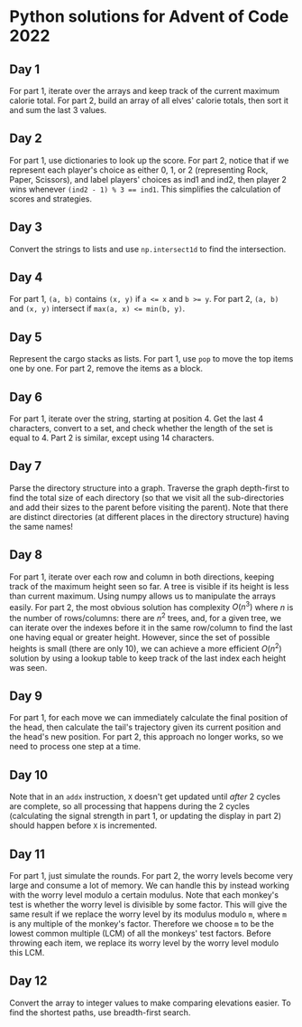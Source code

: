 # Python solutions for Advent of Code 2022

## Day 1
For part 1, iterate over the arrays and keep track of the current maximum calorie total. For part 2, build an array
of all elves' calorie totals, then sort it and sum the last 3 values.

## Day 2
For part 1, use dictionaries to look up the score. For part 2, notice that if we represent each player's choice as
either 0, 1, or 2 (representing Rock, Paper, Scissors), and label players' choices as ind1 and ind2, then player 2 wins
whenever `(ind2 - 1) % 3 == ind1`. This simplifies the calculation of scores and strategies.

## Day 3
Convert the strings to lists and use `np.intersect1d` to find the intersection.

## Day 4
For part 1, `(a, b)` contains `(x, y)` if `a <= x` and `b >= y`. For part 2, 
`(a, b)` and `(x, y)` intersect if `max(a, x) <= min(b, y)`.

## Day 5
Represent the cargo stacks as lists. For part 1, use `pop` to move the top items one by one. For part 2, 
remove the items as a block.

## Day 6
For part 1, iterate over the string, starting at position 4. Get the last 4 characters, convert to a set, and check
whether the length of the set is equal to 4. Part 2 is similar, except using 14 characters.

## Day 7
Parse the directory structure into a graph. Traverse the graph depth-first to find the total size of each directory (so that
we visit all the sub-directories and add their sizes to the parent before visiting the parent). 
Note that there are distinct directories (at different places in the directory structure) having the same names!

## Day 8
For part 1, iterate over each row and column in both directions, keeping track of the maximum height seen so far. A 
tree is visible if its height is less than current maximum. Using numpy allows us to manipulate the arrays easily.
For part 2, the most obvious solution has complexity $O(n^3)$ where
$n$ is the number of rows/columns: there are $n^2$ trees, and, for a given tree, we can iterate over the indexes before 
it in the same row/column to find the 
last one having equal or greater height. However, since the set of possible heights is small (there are only 10), we can 
achieve a more efficient $O(n^2)$ solution by using a lookup table to keep track of the last index each height was seen.

## Day 9
For part 1, for each move we can immediately calculate the final position of the head, then calculate the tail's 
trajectory given its current position and the head's new position. For part 2, this approach no longer works, so we need 
to process one step at a time.

## Day 10
Note that in an `addx` instruction, `X` doesn't get updated until _after_ 2 cycles
are complete, so all processing that happens during the 2 cycles (calculating the signal strength in part 1, or 
updating the display in part 2) should happen before `X` is incremented.

## Day 11
For part 1, just simulate the rounds. For part 2, the worry levels become very large and consume a lot of memory. 
We can handle this by instead working with the worry level modulo a certain modulus. 
Note that each monkey's test is whether the worry level is divisible 
by some factor. This will give the same result if we replace the worry level by its modulus modulo `m`, where `m` is 
any multiple of the monkey's factor. Therefore we choose `m` to be the lowest common multiple (LCM) of all the monkeys' 
test factors. Before throwing each item, we replace its worry level by the worry level modulo this LCM.

## Day 12
Convert the array to integer values to make comparing elevations easier. To find the shortest paths, use breadth-first
search.
